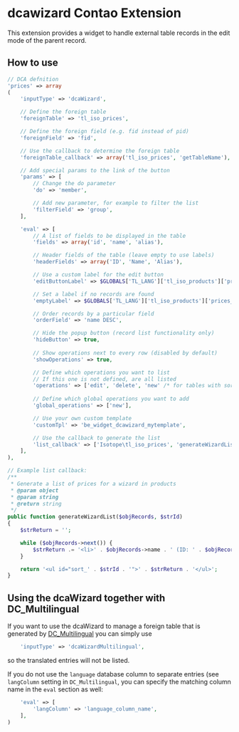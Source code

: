 dcawizard Contao Extension
==========================

This extension provides a widget to handle external table records in the edit mode of the parent record.

## How to use

```php
// DCA defnition
'prices' => array
(
    'inputType' => 'dcaWizard',

    // Define the foreign table
    'foreignTable' => 'tl_iso_prices',

    // Define the foreign field (e.g. fid instead of pid)
    'foreignField' => 'fid',

    // Use the callback to determine the foreign table
    'foreignTable_callback' => array('tl_iso_prices', 'getTableName'),

    // Add special params to the link of the button
    'params' => [
        // Change the do parameter
        'do' => 'member',

        // Add new parameter, for example to filter the list
        'filterField' => 'group',
    ],

    'eval' => [
        // A list of fields to be displayed in the table
        'fields' => array('id', 'name', 'alias'),

        // Header fields of the table (leave empty to use labels)
        'headerFields' => array('ID', 'Name', 'Alias'),

        // Use a custom label for the edit button
        'editButtonLabel' => $GLOBALS['TL_LANG']['tl_iso_products']['prices_edit_button'],

        // Set a label if no records are found
        'emptyLabel' => $GLOBALS['TL_LANG']['tl_iso_products']['prices_empty_label'],

        // Order records by a particular field
        'orderField' => 'name DESC',

        // Hide the popup button (record list functionality only)
        'hideButton' => true,
        
        // Show operations next to every row (disabled by default)
        'showOperations' => true,

        // Define which operations you want to list
        // If this one is not defined, are all listed
        'operations' => ['edit', 'delete', 'new' /* for tables with sorting like tl_content */],
        
        // Define which global operations you want to add
        'global_operations' => ['new'],

        // Use your own custom template
        'customTpl' => 'be_widget_dcawizard_mytemplate',

        // Use the callback to generate the list
        'list_callback' => ['Isotope\tl_iso_prices', 'generateWizardList'],
    ],
),

// Example list callback:
/**
 * Generate a list of prices for a wizard in products
 * @param object
 * @param string
 * @return string
 */
public function generateWizardList($objRecords, $strId)
{
    $strReturn = '';

    while ($objRecords->next()) {
        $strReturn .= '<li>' . $objRecords->name . ' (ID: ' . $objRecords->id . ')' . '</li>';
    }

    return '<ul id="sort_' . $strId . '">' . $strReturn . '</ul>';
}
```

## Using the dcaWizard together with DC_Multilingual

If you want to use the dcaWizard to manage a foreign table that is generated by [DC_Multilingual](https://github.com/terminal42/contao-DC_Multilingual) you can simply use

```php
    'inputType' => 'dcaWizardMultilingual',
```

so the translated entries will not be listed.

If you do not use the `language` database column to separate entries (see `langColumn` setting in `DC_Multilingual`, you can specify the matching column name in the `eval` section as well:

```php
    'eval' => [
        'langColumn' => 'language_column_name',
    ],
)
```
